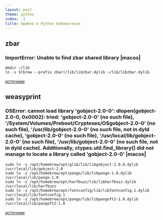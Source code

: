```yaml
---
layout: post
theme: python
index: -3
title: Ошибка в Python библиотеках
---
```

## zbar
### ImportError: Unable to find zbar shared library |macos|

    mkdir ~/lib
    ln -s $(brew --prefix zbar)/lib/libzbar.dylib ~/lib/libzbar.dylib


[источник](https://github.com/npinchot/zbar/issues/3#issuecomment-1038005495)

## weasyprint

### OSError: cannot load library 'gobject-2.0-0': dlopen(gobject-2.0-0, 0x0002): tried: 'gobject-2.0-0' (no such file), '/System/Volumes/Preboot/Cryptexes/OSgobject-2.0-0' (no such file), '/usr/lib/gobject-2.0-0' (no such file, not in dyld cache), 'gobject-2.0-0' (no such file), '/usr/local/lib/gobject-2.0-0' (no such file), '/usr/lib/gobject-2.0-0' (no such file, not in dyld cache). Additionally, ctypes.util.find_library() did not manage to locate a library called 'gobject-2.0-0'  |macos|


    sudo ln -s /opt/homebrew/opt/glib/lib/libgobject-2.0.0.dylib /usr/local/lib/gobject-2.0
    sudo ln -s /opt/homebrew/opt/pango/lib/libpango-1.0.dylib /usr/local/lib/pango-1.0
    sudo ln -s /opt/homebrew/opt/harfbuzz/lib/libharfbuzz.dylib /usr/local/lib/harfbuzz
    sudo ln -s /opt/homebrew/opt/fontconfig/lib/libfontconfig.1.dylib /usr/local/lib/fontconfig-1
    sudo ln -s /opt/homebrew/opt/pango/lib/libpangoft2-1.0.dylib /usr/local/lib/pangoft2-1.0


[источник](https://github.com/Kozea/WeasyPrint/issues/1448#issuecomment-925549118)
